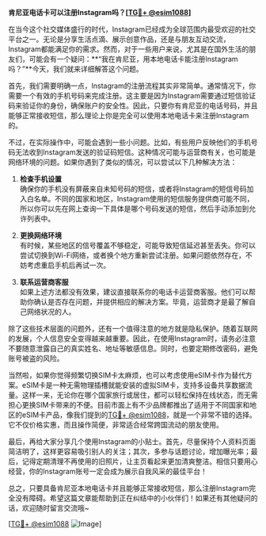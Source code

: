 **肯尼亚电话卡可以注册Instagram吗？[[TG💪+ @esim1088](https://t.me/s/esim1088)]**

在当今这个社交媒体盛行的时代，Instagram已经成为全球范围内最受欢迎的社交平台之一。无论是分享生活点滴、展示创意作品，还是与朋友互动交流，Instagram都能满足你的需求。然而，对于一些用户来说，尤其是在国外生活的朋友们，可能会有一个疑问：**“我在肯尼亚，用本地电话卡能注册Instagram吗？”**今天，我们就来详细解答这个问题。

首先，我们需要明确一点，Instagram的注册流程其实非常简单。通常情况下，你需要一个有效的手机号码来完成注册。这主要是因为Instagram需要通过短信验证码来验证你的身份，确保账户的安全性。因此，只要你有肯尼亚的电话号码，并且能够正常接收短信，那么理论上你是完全可以使用本地电话卡来注册Instagram的。

不过，在实际操作中，可能会遇到一些小问题。比如，有些用户反映他们的手机号码无法收到Instagram发送的验证码短信。这种情况可能与运营商有关，也可能是网络环境的问题。如果你遇到了类似的情况，可以尝试以下几种解决方法：

1. **检查手机设置**  
   确保你的手机没有屏蔽来自未知号码的短信，或者将Instagram的短信号码加入白名单。不同的国家和地区，Instagram使用的短信服务提供商可能不同，所以你可以先在网上查询一下具体是哪个号码发送的短信，然后手动添加到允许列表中。

2. **更换网络环境**  
   有时候，某些地区的信号覆盖不够稳定，可能导致短信延迟甚至丢失。你可以尝试切换到Wi-Fi网络，或者换个地方重新尝试注册。如果问题依然存在，不妨考虑重启手机后再试一次。

3. **联系运营商客服**  
   如果上述方法都没有效果，建议直接联系你的电话卡运营商客服。他们可以帮助你确认是否存在问题，并提供相应的解决方案。毕竟，运营商才是最了解自己网络状况的人。

除了这些技术层面的问题外，还有一个值得注意的地方就是隐私保护。随着互联网的发展，个人信息安全变得越来越重要。因此，在使用Instagram时，请务必注意不要随意泄露自己的真实姓名、地址等敏感信息。同时，也要定期修改密码，避免账号被盗的风险。

当然啦，如果你觉得频繁切换SIM卡太麻烦，也可以考虑使用eSIM卡作为替代方案。eSIM卡是一种无需物理插槽就能安装的虚拟SIM卡，支持多设备共享数据流量。这样一来，无论你在哪个国家旅行或居住，都可以轻松保持在线状态，而无需担心更换SIM卡带来的不便。目前市面上有不少品牌都推出了适用于不同国家和地区的eSIM卡产品，像我们提到的[TG💪+ @esim1088](https://t.me/s/esim1088)，就是一个非常不错的选择。它不仅价格实惠，而且操作简便，非常适合经常跨国流动的朋友使用。

最后，再给大家分享几个使用Instagram的小贴士。首先，尽量保持个人资料页面简洁明了，这样更容易吸引别人的关注；其次，多参与话题讨论，增加曝光率；最后，记得定期清理不再使用的旧照片，让主页看起来更加清爽整洁。相信只要用心经营，你的Instagram账号一定会成为展示自我风采的最佳平台！

总之，只要具备肯尼亚本地电话卡并且能够正常接收短信，那么注册Instagram完全没有障碍。希望这篇文章能帮助到正在纠结中的小伙伴们！如果还有其他疑问的话，欢迎随时留言交流哦~

[[TG💪+ @esim1088](https://t.me/s/esim1088) ![Image](https://i.postimg.cc/4NQfJmqS/Snipaste-2025-05-13-00-14-12.png)]
